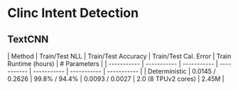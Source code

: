 # Clinc Intent Detection

## TextCNN

| Method | Train/Test NLL | Train/Test Accuracy | Train/Test Cal. Error | Train Runtime (hours) | # Parameters |
| ----------- | ----------- | ----------- | ----------- | ----------- | ----------- | ----------- |
| Deterministic | 0.0145 / 0.2626 | 99.8% / 94.4% | 0.0093 / 0.0027 | 2.0 (8 TPUv2 cores) | 2.45M |
